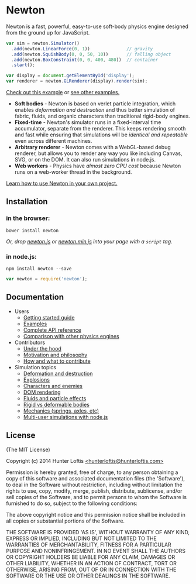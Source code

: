 # Newton

Newton is a fast, powerful, easy-to-use soft-body physics engine
designed from the ground up for JavaScript.

```js
var sim = newton.Simulator()
  .add(newton.LinearForce(0, 1))              // gravity
  .add(newton.SquishBody(0, 0, 50, 10))       // falling object
  .add(newton.BoxConstraint(0, 0, 400, 480))  // container
  .start();

var display = document.getElementById('display');
var renderer = newton.GLRenderer(display).render(sim);
```

[Check out this example](#) or [see other examples.](#)

- **Soft bodies** - Newton is based on verlet particle integration,
which enables *deformation and destruction* and thus better simulation
of fabric, fluids, and organic characters than
traditional rigid-body engines.
- **Fixed-time** - Newton's simulator runs in a fixed-interval time accumulator,
separate from the renderer. This keeps rendering smooth and fast while
ensuring that simulations will be *identical and repeatable*
even across different machines.
- **Arbitrary renderer** - Newton comes with a WebGL-based debug renderer,
but allows you to render any way you like including Canvas, SVG, or on the DOM.
It can also run simulations in node.js.
- **Web workers** - Physics have *almost zero CPU cost* because
Newton runs on a web-worker thread in the background.

[Learn how to use Newton in your own project.](docs/guide.md)

## Installation

### in the browser:

```
bower install newton
```

*Or, drop
[newton.js](https://raw.github.com/hunterloftis/newton/master/newton.js) or
[newton.min.js](https://raw.github.com/hunterloftis/newton/master/newton.min.js)
into your page with a `script` tag.*

### in node.js:

```
npm install newton --save
```

```js
var newton = require('newton');
```

## Documentation

- Users
  - [Getting started guide](docs/guide.md)
  - [Examples](docs/comparison.md)
  - [Complete API reference](#)
  - [Comparison with other physics engines]()
- Contributors
  - [Under the hood](#)
  - [Motivation and philosophy](#)
  - [How and what to contribute](#)
- Simulation topics
  - [Deformation and destruction](#)
  - [Explosions](#)
  - [Characters and enemies](#)
  - [DOM rendering](#)
  - [Fluids and particle effects](#)
  - [Rigid vs deformable bodies](#)
  - [Mechanics (springs, axles, etc)](#)
  - [Multi-user simulations with node.js](#)

## License

(The MIT License)

Copyright (c) 2014 Hunter Loftis [&lt;hunterloftis@hunterloftis.com&gt;](mailto:hunter@hunterloftis.com)

Permission is hereby granted, free of charge, to any person obtaining a copy of this software and associated documentation files (the 'Software'), to deal in the Software without restriction, including without limitation the rights to use, copy, modify, merge, publish, distribute, sublicense, and/or sell copies of the Software, and to permit persons to whom the Software is furnished to do so, subject to the following conditions:

The above copyright notice and this permission notice shall be included in all copies or substantial portions of the Software.

THE SOFTWARE IS PROVIDED 'AS IS', WITHOUT WARRANTY OF ANY KIND, EXPRESS OR IMPLIED, INCLUDING BUT NOT LIMITED TO THE WARRANTIES OF MERCHANTABILITY, FITNESS FOR A PARTICULAR PURPOSE AND NONINFRINGEMENT. IN NO EVENT SHALL THE AUTHORS OR COPYRIGHT HOLDERS BE LIABLE FOR ANY CLAIM, DAMAGES OR OTHER LIABILITY, WHETHER IN AN ACTION OF CONTRACT, TORT OR OTHERWISE, ARISING FROM, OUT OF OR IN CONNECTION WITH THE SOFTWARE OR THE USE OR OTHER DEALINGS IN THE SOFTWARE.
